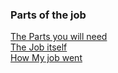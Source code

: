 ### Parts of the job

[The Parts you will need](Parts.md) <br>
[The Job itself](The_Job.md) <br>
[How My job went](My_Job.md) <br>
